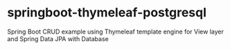 # springboot-thymeleaf-postgresql
Spring Boot CRUD example using Thymeleaf template engine for View layer and Spring Data JPA with Database
